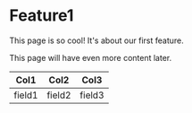 # Feature1

This page is so cool! It's about our first feature.

This page will have even more content later.

|Col1 | Col2 | Col3|
|-|-|-|
|field1|field2|field3|
